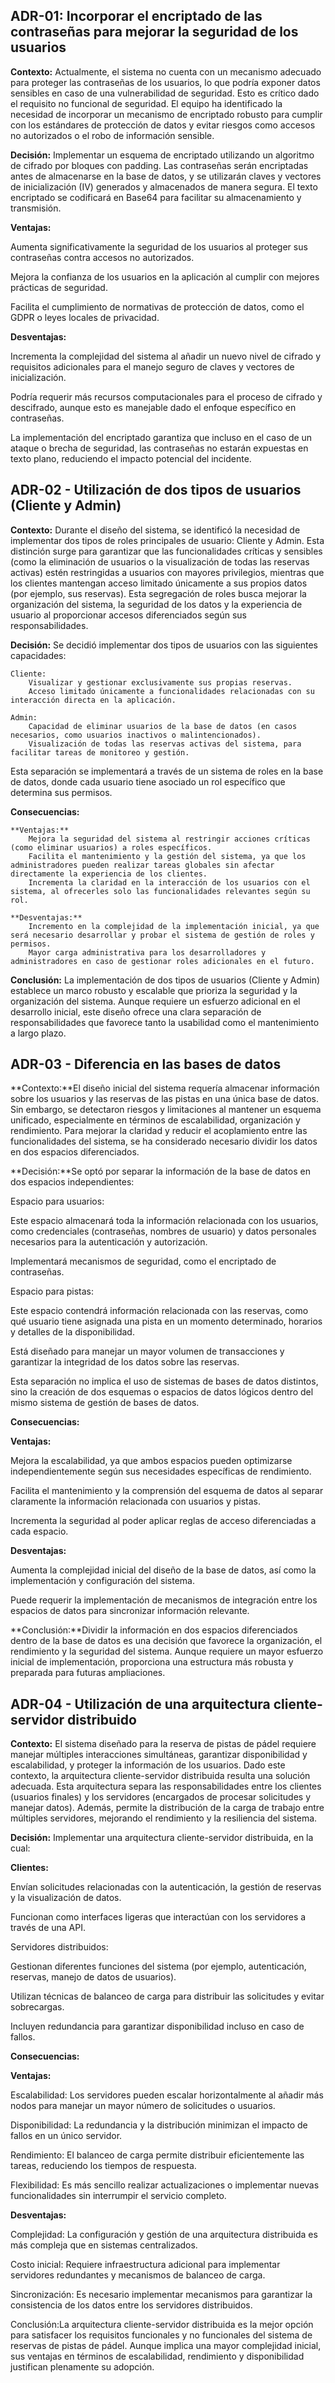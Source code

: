 ## ADR-01: Incorporar el encriptado de las contraseñas para mejorar la seguridad de los usuarios

**Contexto:** Actualmente, el sistema no cuenta con un mecanismo adecuado para proteger las contraseñas de los usuarios, lo que podría exponer datos sensibles en caso de una vulnerabilidad de seguridad. Esto es crítico dado el requisito no funcional de seguridad. El equipo ha identificado la necesidad de incorporar un mecanismo de encriptado robusto para cumplir con los estándares de protección de datos y evitar riesgos como accesos no autorizados o el robo de información sensible.

**Decisión:** Implementar un esquema de encriptado utilizando un algoritmo de cifrado por bloques con padding. Las contraseñas serán encriptadas antes de almacenarse en la base de datos, y se utilizarán claves y vectores de inicialización (IV) generados y almacenados de manera segura. El texto encriptado se codificará en Base64 para facilitar su almacenamiento y transmisión.

**Ventajas:**

Aumenta significativamente la seguridad de los usuarios al proteger sus contraseñas contra accesos no autorizados.

Mejora la confianza de los usuarios en la aplicación al cumplir con mejores prácticas de seguridad.

Facilita el cumplimiento de normativas de protección de datos, como el GDPR o leyes locales de privacidad.

**Desventajas:**

Incrementa la complejidad del sistema al añadir un nuevo nivel de cifrado y requisitos adicionales para el manejo seguro de claves y vectores de inicialización.

Podría requerir más recursos computacionales para el proceso de cifrado y descifrado, aunque esto es manejable dado el enfoque específico en contraseñas.

La implementación del encriptado garantiza que incluso en el caso de un ataque o brecha de seguridad, las contraseñas no estarán expuestas en texto plano, reduciendo el impacto potencial del incidente.

## ADR-02 - Utilización de dos tipos de usuarios (Cliente y Admin)

**Contexto:**
Durante el diseño del sistema, se identificó la necesidad de implementar dos tipos de roles principales de usuario: Cliente y Admin. Esta distinción surge para garantizar que las funcionalidades críticas y sensibles (como la eliminación de usuarios o la visualización de todas las reservas activas) estén restringidas a usuarios con mayores privilegios, mientras que los clientes mantengan acceso limitado únicamente a sus propios datos (por ejemplo, sus reservas). Esta segregación de roles busca mejorar la organización del sistema, la seguridad de los datos y la experiencia de usuario al proporcionar accesos diferenciados según sus responsabilidades.

**Decisión:**
Se decidió implementar dos tipos de usuarios con las siguientes capacidades:

    Cliente:
        Visualizar y gestionar exclusivamente sus propias reservas.
        Acceso limitado únicamente a funcionalidades relacionadas con su interacción directa en la aplicación.

    Admin:
        Capacidad de eliminar usuarios de la base de datos (en casos necesarios, como usuarios inactivos o malintencionados).
        Visualización de todas las reservas activas del sistema, para facilitar tareas de monitoreo y gestión.

Esta separación se implementará a través de un sistema de roles en la base de datos, donde cada usuario tiene asociado un rol específico que determina sus permisos.

**Consecuencias:**

    **Ventajas:**
        Mejora la seguridad del sistema al restringir acciones críticas (como eliminar usuarios) a roles específicos.
        Facilita el mantenimiento y la gestión del sistema, ya que los administradores pueden realizar tareas globales sin afectar directamente la experiencia de los clientes.
        Incrementa la claridad en la interacción de los usuarios con el sistema, al ofrecerles solo las funcionalidades relevantes según su rol.

    **Desventajas:**
        Incremento en la complejidad de la implementación inicial, ya que será necesario desarrollar y probar el sistema de gestión de roles y permisos.
        Mayor carga administrativa para los desarrolladores y administradores en caso de gestionar roles adicionales en el futuro.

**Conclusión:**
La implementación de dos tipos de usuarios (Cliente y Admin) establece un marco robusto y escalable que prioriza la seguridad y la organización del sistema. Aunque requiere un esfuerzo adicional en el desarrollo inicial, este diseño ofrece una clara separación de responsabilidades que favorece tanto la usabilidad como el mantenimiento a largo plazo.

## ADR-03 - Diferencia en las bases de datos

**Contexto:**El diseño inicial del sistema requería almacenar información sobre los usuarios y las reservas de las pistas en una única base de datos. Sin embargo, se detectaron riesgos y limitaciones al mantener un esquema unificado, especialmente en términos de escalabilidad, organización y rendimiento. Para mejorar la claridad y reducir el acoplamiento entre las funcionalidades del sistema, se ha considerado necesario dividir los datos en dos espacios diferenciados.

**Decisión:**Se optó por separar la información de la base de datos en dos espacios independientes:

Espacio para usuarios:

Este espacio almacenará toda la información relacionada con los usuarios, como credenciales (contraseñas, nombres de usuario) y datos personales necesarios para la autenticación y autorización.

Implementará mecanismos de seguridad, como el encriptado de contraseñas.

Espacio para pistas:

Este espacio contendrá información relacionada con las reservas, como qué usuario tiene asignada una pista en un momento determinado, horarios y detalles de la disponibilidad.

Está diseñado para manejar un mayor volumen de transacciones y garantizar la integridad de los datos sobre las reservas.

Esta separación no implica el uso de sistemas de bases de datos distintos, sino la creación de dos esquemas o espacios de datos lógicos dentro del mismo sistema de gestión de bases de datos.

**Consecuencias:**

**Ventajas:**

Mejora la escalabilidad, ya que ambos espacios pueden optimizarse independientemente según sus necesidades específicas de rendimiento.

Facilita el mantenimiento y la comprensión del esquema de datos al separar claramente la información relacionada con usuarios y pistas.

Incrementa la seguridad al poder aplicar reglas de acceso diferenciadas a cada espacio.

**Desventajas:**

Aumenta la complejidad inicial del diseño de la base de datos, así como la implementación y configuración del sistema.

Puede requerir la implementación de mecanismos de integración entre los espacios de datos para sincronizar información relevante.

**Conclusión:**Dividir la información en dos espacios diferenciados dentro de la base de datos es una decisión que favorece la organización, el rendimiento y la seguridad del sistema. Aunque requiere un mayor esfuerzo inicial de implementación, proporciona una estructura más robusta y preparada para futuras ampliaciones.

## ADR-04 - Utilización de una arquitectura cliente-servidor distribuido

**Contexto:** El sistema diseñado para la reserva de pistas de pádel requiere manejar múltiples interacciones simultáneas, garantizar disponibilidad y escalabilidad, y proteger la información de los usuarios. Dado este contexto, la arquitectura cliente-servidor distribuida resulta una solución adecuada. Esta arquitectura separa las responsabilidades entre los clientes (usuarios finales) y los servidores (encargados de procesar solicitudes y manejar datos). Además, permite la distribución de la carga de trabajo entre múltiples servidores, mejorando el rendimiento y la resiliencia del sistema.

**Decisión:**
Implementar una arquitectura cliente-servidor distribuida, en la cual:

**Clientes:**

Envían solicitudes relacionadas con la autenticación, la gestión de reservas y la visualización de datos.

Funcionan como interfaces ligeras que interactúan con los servidores a través de una API.

Servidores distribuidos:

Gestionan diferentes funciones del sistema (por ejemplo, autenticación, reservas, manejo de datos de usuarios).

Utilizan técnicas de balanceo de carga para distribuir las solicitudes y evitar sobrecargas.

Incluyen redundancia para garantizar disponibilidad incluso en caso de fallos.

**Consecuencias:**

**Ventajas:**

Escalabilidad: Los servidores pueden escalar horizontalmente al añadir más nodos para manejar un mayor número de solicitudes o usuarios.

Disponibilidad: La redundancia y la distribución minimizan el impacto de fallos en un único servidor.

Rendimiento: El balanceo de carga permite distribuir eficientemente las tareas, reduciendo los tiempos de respuesta.

Flexibilidad: Es más sencillo realizar actualizaciones o implementar nuevas funcionalidades sin interrumpir el servicio completo.

**Desventajas:**

Complejidad: La configuración y gestión de una arquitectura distribuida es más compleja que en sistemas centralizados.

Costo inicial: Requiere infraestructura adicional para implementar servidores redundantes y mecanismos de balanceo de carga.

Sincronización: Es necesario implementar mecanismos para garantizar la consistencia de los datos entre los servidores distribuidos.

Conclusión:La arquitectura cliente-servidor distribuida es la mejor opción para satisfacer los requisitos funcionales y no funcionales del sistema de reservas de pistas de pádel. Aunque implica una mayor complejidad inicial, sus ventajas en términos de escalabilidad, rendimiento y disponibilidad justifican plenamente su adopción.



